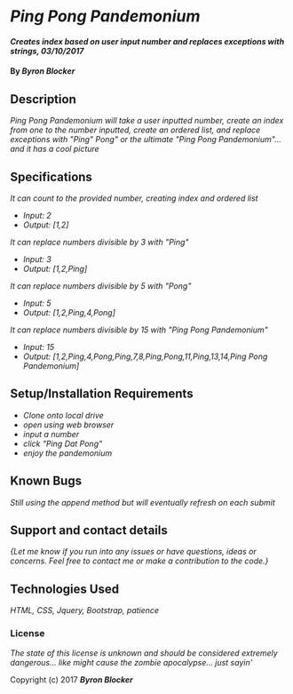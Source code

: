 # _Ping Pong Pandemonium_

#### _Creates index based on user input number and replaces exceptions with strings, 03/10/2017_

#### By _**Byron Blocker**_

## Description

_Ping Pong Pandemonium will take a user inputted number, create an index from one to the number inputted, create an ordered list, and replace exceptions with "Ping" Pong" or the ultimate "Ping Pong Pandemonium"... and it has a cool picture_

## Specifications

_It can count to the provided number, creating index and ordered list_
* _Input: 2_
* _Output: [1,2]_

_It can replace numbers divisible by 3 with "Ping"_
* _Input: 3_
* _Output: [1,2,Ping]_

_It can replace numbers divisible by 5 with "Pong"_
* _Input: 5_
* _Output: [1,2,Ping,4,Pong]_

_It can replace numbers divisible by 15 with "Ping Pong Pandemonium"_
* _Input: 15_
* _Output: [1,2,Ping,4,Pong,Ping,7,8,Ping,Pong,11,Ping,13,14,Ping Pong Pandemonium]_

## Setup/Installation Requirements

* _Clone onto local drive_
* _open using web browser_
* _input a number_
* _click "Ping Dat Pong"_
* _enjoy the pandemonium_

## Known Bugs

_Still using the append method but will eventually refresh on each submit_

## Support and contact details

_{Let me know if you run into any issues or have questions, ideas or concerns.  Feel free to contact me or make a contribution to the code.}_

## Technologies Used

_HTML, CSS, Jquery, Bootstrap, patience_

### License

*The state of this license is unknown and should be considered extremely dangerous... like might cause the zombie apocalypse... just sayin'*

Copyright (c) 2017 **_Byron Blocker_**
